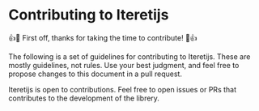 # Contributing to Iteretijs

:+1::tada: First off, thanks for taking the time to contribute! :tada::+1:

The following is a set of guidelines for contributing to Iteretijs. These are mostly guidelines, not rules. Use your best judgment, and feel free to propose changes to this document in a pull request.

Iteretijs is open to contributions. Feel free to open issues or PRs that contributes to the development of the librery.
